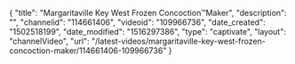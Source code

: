 {
    "title": "Margaritaville Key West Frozen Concoction&trade;Maker",
    "description": "",
    "channelid": "114661406",
    "videoid": "109966736",
    "date_created": "1502518199",
    "date_modified": "1516297386",
    "type": "captivate",
    "layout": "channelVideo",
    "url": "\/latest-videos\/margaritaville-key-west-frozen-concoction-maker\/114661406-109966736"
}